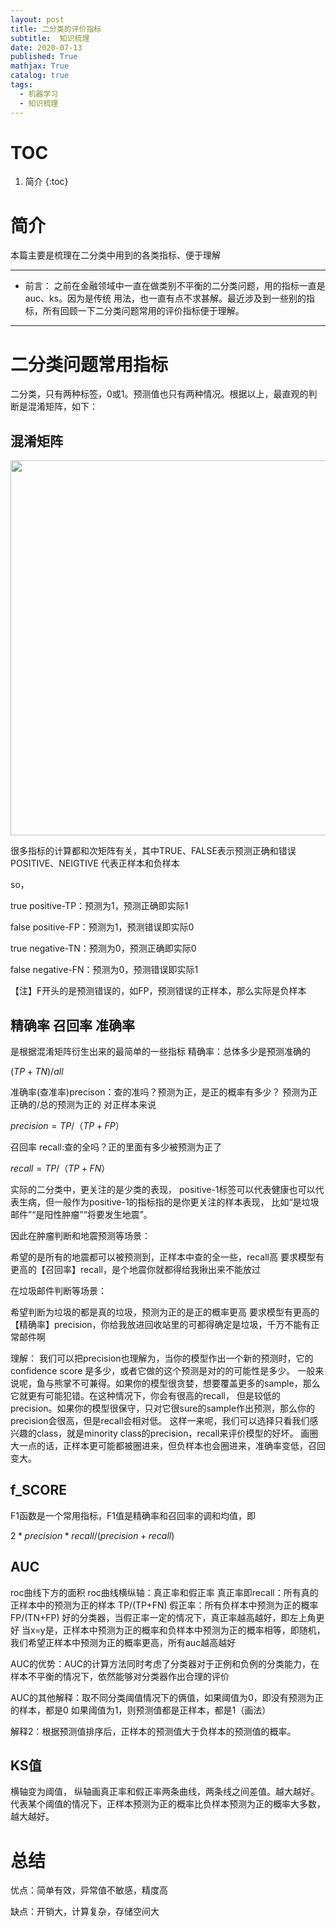 ```yaml
---
layout: post
title: 二分类的评价指标
subtitle:  知识梳理
date: 2020-07-13
published: True
mathjax: True
catalog: true
tags:
  - 机器学习
  - 知识梳理
---
```

# TOC
1. 简介
{:toc}

# 简介
本篇主要是梳理在二分类中用到的各类指标、便于理解

*********************
* 前言：
之前在金融领域中一直在做类别不平衡的二分类问题，用的指标一直是auc、ks。因为是传统
用法，也一直有点不求甚解。最近涉及到一些别的指标，所有回顾一下二分类问题常用的评价指标便于理解。
*********************


# 二分类问题常用指标
二分类，只有两种标签，0或1。预测值也只有两种情况。根据以上，最直观的判断是混淆矩阵，如下：

## 混淆矩阵

<img src='/img/ML/confusion_matrix' width="600">

很多指标的计算都和次矩阵有关，其中TRUE、FALSE表示预测正确和错误 POSITIVE、NEIGTIVE
代表正样本和负样本

so，

true positive-TP：预测为1，预测正确即实际1

false positive-FP：预测为1，预测错误即实际0

true negative-TN：预测为0，预测正确即实际0

false negative-FN：预测为0，预测错误即实际1

【注】F开头的是预测错误的，如FP，预测错误的正样本，那么实际是负样本

## 精确率 召回率 准确率

是根据混淆矩阵衍生出来的最简单的一些指标
精确率：总体多少是预测准确的

$(TP+TN)/all$

准确率(查准率)precison：查的准吗？预测为正，是正的概率有多少？   预测为正正确的/总的预测为正的 对正样本来说

$precision= TP/（TP+FP）$

召回率 recall:查的全吗？正的里面有多少被预测为正了

$recall= TP/（TP+FN）$

实际的二分类中，更关注的是少类的表现，
positive-1标签可以代表健康也可以代表生病，但一般作为positive-1的指标指的是你更关注的样本表现，
比如“是垃圾邮件”“是阳性肿瘤”“将要发生地震”。

因此在肿瘤判断和地震预测等场景：

希望的是所有的地震都可以被预测到，正样本中查的全一些，recall高
要求模型有更高的【召回率】recall，是个地震你就都得给我揪出来不能放过

在垃圾邮件判断等场景：

希望判断为垃圾的都是真的垃圾，预测为正的是正的概率更高
要求模型有更高的【精确率】precision，你给我放进回收站里的可都得确定是垃圾，千万不能有正常邮件啊

理解：
我们可以把precision也理解为，当你的模型作出一个新的预测时，它的confidence score 是多少，或者它做的这个预测是对的的可能性是多少。
一般来说呢，鱼与熊掌不可兼得。如果你的模型很贪婪，想要覆盖更多的sample，那么它就更有可能犯错。在这种情况下，你会有很高的recall，
但是较低的precision。如果你的模型很保守，只对它很sure的sample作出预测，那么你的precision会很高，但是recall会相对低。
这样一来呢，我们可以选择只看我们感兴趣的class，就是minority class的precision，recall来评价模型的好坏。
画圈大一点的话，正样本更可能都被圈进来，但负样本也会圈进来，准确率变低，召回变大。

## f_SCORE
F1函数是一个常用指标，F1值是精确率和召回率的调和均值，即

$2*precision*recall / (precision + recall)$

## AUC
roc曲线下方的面积
roc曲线横纵轴：真正率和假正率
真正率即recall：所有真的正样本中的预测为正的样本 TP/(TP+FN)
假正率：所有负样本中预测为正的概率             FP/(TN+FP)
好的分类器，当假正率一定的情况下，真正率越高越好，即左上角更好
当x=y是，正样本中预测为正的概率和负样本中预测为正的概率相等，即随机，
我们希望正样本中预测为正的概率更高，所有auc越高越好

AUC的优势：AUC的计算方法同时考虑了分类器对于正例和负例的分类能力，在样本不平衡的情况下，依然能够对分类器作出合理的评价

AUC的其他解释：取不同分类阈值情况下的俩值，如果阈值为0，即没有预测为正的样本，都是0
如果阈值为1，则预测值都是正样本，都是1（画法）

解释2：根据预测值排序后，正样本的预测值大于负样本的预测值的概率。

## KS值
横轴变为阈值，
纵轴画真正率和假正率两条曲线，两条线之间差值。越大越好。
代表某个阈值的情况下，正样本预测为正的概率比负样本预测为正的概率大多数，越大越好。




                   
# 总结
优点：简单有效，异常值不敏感，精度高

缺点：开销大，计算复杂，存储空间大
